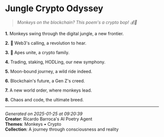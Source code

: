 # Jungle Crypto Odyssey

> *Monkeys on the blockchain? This poem's a crypto bop! 💰🐒*

**1.** Monkeys swing through the digital jungle, a new frontier.


**2.** 🚀 Web3's calling, a revolution to hear.


**3.** 🐒 Apes unite, a crypto family.


**4.** Trading, staking, HODLing, our new symphony.


**5.** Moon-bound journey, a wild ride indeed.


**6.** Blockchain's future, a Gen Z's creed.


**7.** A new world order, where monkeys lead.


**8.** Chaos and code, the ultimate breed.



---

*Generated on 2025-01-25 at 09:20:39*  
**Creator**: Ricardo Barroca's AI Poetry Agent  
**Themes**: Monkeys • Crypto  
**Collection**: A journey through consciousness and reality